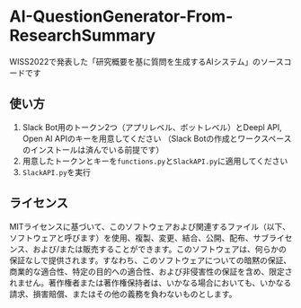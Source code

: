 # AI-QuestionGenerator-From-ResearchSummary
WISS2022で発表した「研究概要を基に質問を生成するAIシステム」のソースコードです

## 使い方
1. Slack Bot用のトークン2つ（アプリレベル、ボットレベル）とDeepl API, Open AI APIのキーを用意してください
（Slack Botの作成とワークスペースのインストールは済んでいる前提です）
2. 用意したトークンとキーを`functions.py`と`SlackAPI.py`に適用してください
3. `SlackAPI.py`を実行

## ライセンス
MITライセンスに基づいて、このソフトウェアおよび関連するファイル（以下、ソフトウェアと呼びます）を使用、複製、変更、結合、公開、配布、サブライセンス、および/または販売することができます。このソフトウェアは、何らかの保証なしで提供されます。すなわち、このソフトウェアについての暗黙の保証、商業的な適合性、特定の目的への適合性、および非侵害性の保証を含め、限定されません。著作権者または著作権保持者は、いかなる場合においても、いかなる請求、損害賠償、またはその他の義務を負わないものとします。
